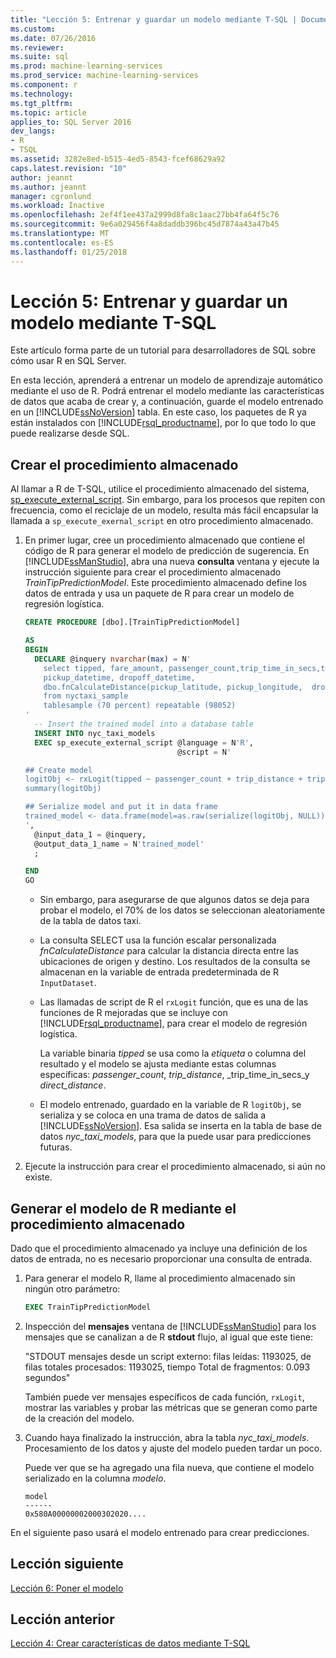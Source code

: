 ```yaml
---
title: "Lección 5: Entrenar y guardar un modelo mediante T-SQL | Documentos de Microsoft"
ms.custom: 
ms.date: 07/26/2016
ms.reviewer: 
ms.suite: sql
ms.prod: machine-learning-services
ms.prod_service: machine-learning-services
ms.component: r
ms.technology: 
ms.tgt_pltfrm: 
ms.topic: article
applies_to: SQL Server 2016
dev_langs:
- R
- TSQL
ms.assetid: 3282e8ed-b515-4ed5-8543-fcef68629a92
caps.latest.revision: "10"
author: jeannt
ms.author: jeannt
manager: cgronlund
ms.workload: Inactive
ms.openlocfilehash: 2ef4f1ee437a2999d8fa8c1aac27bb4fa64f5c76
ms.sourcegitcommit: 9e6a029456f4a8daddb396bc45d7874a43a47b45
ms.translationtype: MT
ms.contentlocale: es-ES
ms.lasthandoff: 01/25/2018
---
```

# <a name="lesson-5-train-and-save-a-model-using-t-sql"></a>Lección 5: Entrenar y guardar un modelo mediante T-SQL

Este artículo forma parte de un tutorial para desarrolladores de SQL sobre cómo usar R en SQL Server.

En esta lección, aprenderá a entrenar un modelo de aprendizaje automático mediante el uso de R. Podrá entrenar el modelo mediante las características de datos que acaba de crear y, a continuación, guarde el modelo entrenado en un [!INCLUDE[ssNoVersion](../../includes/ssnoversion-md.md)] tabla. En este caso, los paquetes de R ya están instalados con [!INCLUDE[rsql_productname](../../includes/rsql-productname-md.md)], por lo que todo lo que puede realizarse desde SQL.

## <a name="create-the-stored-procedure"></a>Crear el procedimiento almacenado

Al llamar a R de T-SQL, utilice el procedimiento almacenado del sistema, [sp_execute_external_script](../../relational-databases/system-stored-procedures/sp-execute-external-script-transact-sql.md). Sin embargo, para los procesos que repiten con frecuencia, como el reciclaje de un modelo, resulta más fácil encapsular la llamada a `sp_execute_exernal_script` en otro procedimiento almacenado.

1.  En primer lugar, cree un procedimiento almacenado que contiene el código de R para generar el modelo de predicción de sugerencia. En [!INCLUDE[ssManStudio](../../includes/ssmanstudio-md.md)], abra una nueva **consulta** ventana y ejecute la instrucción siguiente para crear el procedimiento almacenado _TrainTipPredictionModel_. Este procedimiento almacenado define los datos de entrada y usa un paquete de R para crear un modelo de regresión logística.

    ```SQL
    CREATE PROCEDURE [dbo].[TrainTipPredictionModel]
    
    AS
    BEGIN
      DECLARE @inquery nvarchar(max) = N'
        select tipped, fare_amount, passenger_count,trip_time_in_secs,trip_distance,
        pickup_datetime, dropoff_datetime,
        dbo.fnCalculateDistance(pickup_latitude, pickup_longitude,  dropoff_latitude, dropoff_longitude) as direct_distance
        from nyctaxi_sample
        tablesample (70 percent) repeatable (98052)
    '
      -- Insert the trained model into a database table
      INSERT INTO nyc_taxi_models
      EXEC sp_execute_external_script @language = N'R',
                                      @script = N'
    
    ## Create model
    logitObj <- rxLogit(tipped ~ passenger_count + trip_distance + trip_time_in_secs + direct_distance, data = InputDataSet)
    summary(logitObj)
    
    ## Serialize model and put it in data frame
    trained_model <- data.frame(model=as.raw(serialize(logitObj, NULL)));
    ',
      @input_data_1 = @inquery,
      @output_data_1_name = N'trained_model'
      ;
    
    END
    GO
    ```

    - Sin embargo, para asegurarse de que algunos datos se deja para probar el modelo, el 70% de los datos se seleccionan aleatoriamente de la tabla de datos taxi.
    
    - La consulta SELECT usa la función escalar personalizada _fnCalculateDistance_ para calcular la distancia directa entre las ubicaciones de origen y destino.  Los resultados de la consulta se almacenan en la variable de entrada predeterminada de R `InputDataset`.
  
    - Las llamadas de script de R el `rxLogit` función, que es una de las funciones de R mejoradas que se incluye con [!INCLUDE[rsql_productname](../../includes/rsql-productname-md.md)], para crear el modelo de regresión logística.
  
        La variable binaria _tipped_ se usa como la *etiqueta* o columna del resultado y el modelo se ajusta mediante estas columnas específicas:  _passenger_count_, _trip_distance_, _trip_time_in_secs_y _direct_distance_.
  
    -   El modelo entrenado, guardado en la variable de R `logitObj`, se serializa y se coloca en una trama de datos de salida a [!INCLUDE[ssNoVersion](../../includes/ssnoversion-md.md)]. Esa salida se inserta en la tabla de base de datos _nyc_taxi_models_, para que la puede usar para predicciones futuras.
  
2.  Ejecute la instrucción para crear el procedimiento almacenado, si aún no existe.

## <a name="generate-the-r-model-using-the-stored-procedure"></a>Generar el modelo de R mediante el procedimiento almacenado

Dado que el procedimiento almacenado ya incluye una definición de los datos de entrada, no es necesario proporcionar una consulta de entrada.

1. Para generar el modelo R, llame al procedimiento almacenado sin ningún otro parámetro:

    ```SQL
    EXEC TrainTipPredictionModel
    ```

2. Inspección del **mensajes** ventana de [!INCLUDE[ssManStudio](../../includes/ssmanstudio-md.md)] para los mensajes que se canalizan a de R **stdout** flujo, al igual que este tiene: 

    "STDOUT mensajes desde un script externo: filas leídas: 1193025, de filas totales procesados: 1193025, tiempo Total de fragmentos: 0.093 segundos"

    También puede ver mensajes específicos de cada función, `rxLogit`, mostrar las variables y probar las métricas que se generan como parte de la creación del modelo.

3.  Cuando haya finalizado la instrucción, abra la tabla *nyc_taxi_models*. Procesamiento de los datos y ajuste del modelo pueden tardar un poco.

    Puede ver que se ha agregado una fila nueva, que contiene el modelo serializado en la columna _modelo_.

    ```
    model
    ------
    0x580A00000002000302020....
    ```

En el siguiente paso usará el modelo entrenado para crear predicciones.

## <a name="next-lesson"></a>Lección siguiente

[Lección 6: Poner el modelo](../tutorials/sqldev-operationalize-the-model.md)

## <a name="previous-lesson"></a>Lección anterior

[Lección 4: Crear características de datos mediante T-SQL](..//tutorials/sqldev-create-data-features-using-t-sql.md)

